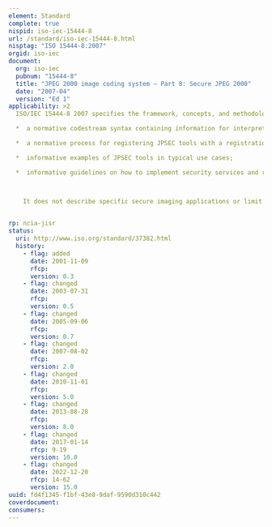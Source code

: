 ```yaml
---
element: Standard
complete: true
nispid: iso-iec-15444-8
url: /standard/iso-iec-15444-8.html
nisptag: "ISO 15444-8:2007"
orgid: iso-iec
document:
  org: iso-iec
  pubnum: "15444-8"
  title: "JPEG 2000 image coding system — Part 8: Secure JPEG 2000"
  date: "2007-04"
  version: "Ed 1"
applicability: >2
  ISO/IEC 15444-8 2007 specifies the framework, concepts, and methodology for securing JPEG 2000 codestreams. It defines  

  *  a normative codestream syntax containing information for interpreting secure image data;

  *  a normative process for registering JPSEC tools with a registration authority delivering a unique identifier;

  *  informative examples of JPSEC tools in typical use cases;

  *  informative guidelines on how to implement security services and related metadata.



    It does not describe specific secure imaging applications or limit secure imaging to specific techniques, but creates a framework that enables future extensions as secure imaging techniques evolve.

  
rp: ncia-jisr
status:
  uri: http://www.iso.org/standard/37382.html
  history: 
    - flag: added
      date: 2001-11-09
      rfcp: 
      version: 0.3
    - flag: changed
      date: 2003-07-31
      rfcp: 
      version: 0.5
    - flag: changed
      date: 2005-09-06
      rfcp: 
      version: 0.7
    - flag: changed
      date: 2007-08-02
      rfcp: 
      version: 2.0
    - flag: changed
      date: 2010-11-01
      rfcp: 
      version: 5.0
    - flag: changed
      date: 2013-08-28
      rfcp: 
      version: 8.0
    - flag: changed
      date: 2017-01-14
      rfcp: 9-19
      version: 10.0
    - flag: changed
      date: 2022-12-20
      rfcp: 14-62
      version: 15.0
uuid: fd4f1345-f1bf-43e8-9daf-9590d310c442
coverdocument:
consumers:
---
```

